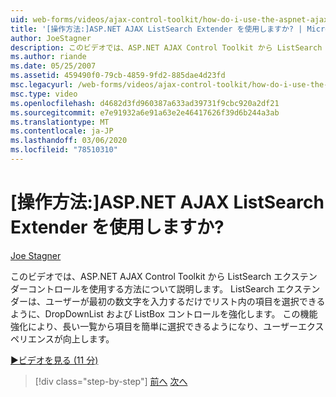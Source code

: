 ```yaml
---
uid: web-forms/videos/ajax-control-toolkit/how-do-i-use-the-aspnet-ajax-listsearch-extender
title: '[操作方法:]ASP.NET AJAX ListSearch Extender を使用しますか? | Microsoft Docs'
author: JoeStagner
description: このビデオでは、ASP.NET AJAX Control Toolkit から ListSearch エクステンダーコントロールを使用する方法について説明します。 ListSearch エクステンダーは、DropDownList と L...
ms.author: riande
ms.date: 05/25/2007
ms.assetid: 459490f0-79cb-4859-9fd2-885dae4d23fd
msc.legacyurl: /web-forms/videos/ajax-control-toolkit/how-do-i-use-the-aspnet-ajax-listsearch-extender
msc.type: video
ms.openlocfilehash: d4682d3fd960387a633ad39731f9cbc920a2df21
ms.sourcegitcommit: e7e91932a6e91a63e2e46417626f39d6b244a3ab
ms.translationtype: MT
ms.contentlocale: ja-JP
ms.lasthandoff: 03/06/2020
ms.locfileid: "78510310"
---
```

# <a name="how-do-i-use-the-aspnet-ajax-listsearch-extender"></a>[操作方法:]ASP.NET AJAX ListSearch Extender を使用しますか?

[Joe Stagner](https://github.com/JoeStagner)

このビデオでは、ASP.NET AJAX Control Toolkit から ListSearch エクステンダーコントロールを使用する方法について説明します。 ListSearch エクステンダーは、ユーザーが最初の数文字を入力するだけでリスト内の項目を選択できるように、DropDownList および ListBox コントロールを強化します。 この機能強化により、長い一覧から項目を簡単に選択できるようになり、ユーザーエクスペリエンスが向上します。

[&#9654;ビデオを見る (11 分)](https://channel9.msdn.com/Blogs/ASP-NET-Site-Videos/how-do-i-use-the-aspnet-ajax-listsearch-extender)

> [!div class="step-by-step"]
> [前へ](how-do-i-use-the-aspnet-ajax-nobot-control.md)
> [次へ](how-do-i-use-the-pagingbulletedlist-extender-control.md)
